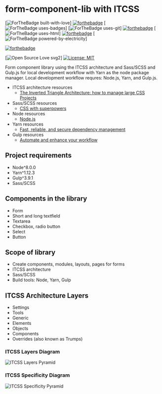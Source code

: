 # form-component-lib with ITCSS

[![ForTheBadge built-with-love](http://ForTheBadge.com/images/badges/built-with-love.svg)]
[![forthebadge](https://forthebadge.com/images/badges/built-with-science.svg)](https://forthebadge.com)
[![ForTheBadge uses-badges](http://ForTheBadge.com/images/badges/uses-badges.svg)]
[![ForTheBadge uses-git](http://ForTheBadge.com/images/badges/uses-git.svg)]
[![forthebadge](https://forthebadge.com/images/badges/uses-css.svg)](https://forthebadge.com)
[![ForTheBadge uses-html](http://ForTheBadge.com/images/badges/uses-html.svg)]
[![forthebadge](https://forthebadge.com/images/badges/validated-html5.svg)](https://forthebadge.com)
[![ForTheBadge powered-by-electricity](http://ForTheBadge.com/images/badges/powered-by-electricity.svg)]

[![forthebadge](https://forthebadge.com/images/badges/winter-is-coming.svg)](https://forthebadge.com)

[![Open Source Love svg2](https://badges.frapsoft.com/os/v2/open-source.svg?v=103)]
[![License: MIT](https://img.shields.io/badge/License-MIT-yellow.svg)](https://opensource.org/licenses/MIT)

Form component library using the ITCSS architecture and Sass/SCSS and Gulp.js for local development workflow with Yarn as the node package manager. Local development workflow requres: Node.js, Yarn, and Gulp.js.

- ITCSS architecture resources
  - [The Inverted Triangle Architecture: how to manage large CSS Projects](https://bit.ly/2LHkIFW)
- Sass/SCSS resources
  - [CSS with superpowers](https://sass-lang.com/)
- Node resources
  - [Node.js](https://nodejs.org/en/)
- Yarn resources
  - [Fast, reliable, and secure dependency management](https://yarnpkg.com/en/)
- Gulp resources
  - [Automate and enhance your workflow](https://gulpjs.com/)

## Project requirements

- Node^8.0.0
- Yarn^1.12.3
- Gulp^3.9.1
- Sass/SCSS

## Components in the library

- Form
- Short and long textfield
- Textarea
- Checkbox, radio button
- Select
- Button

## Scope of library

- Create components, modules, layouts, pages for forms
- ITCSS architecture
- Sass/SCSS
- Build tools: Node, Yarn, Gulp

## ITCSS Architecture Layers

- Settings
- Tools
- Generic
- Elements
- Objects
- Components
- Overrides (also known as Trumps)

### ITCSS Layers Diagram
![ITCSS Layers Pyramid](../assets/itcss-pyramid.jpg?raw=true)

### ITCSS Specificity Diagram
![ITCSS Specificity Pyramid](../assets/itcss-specificity.png?raw=true)